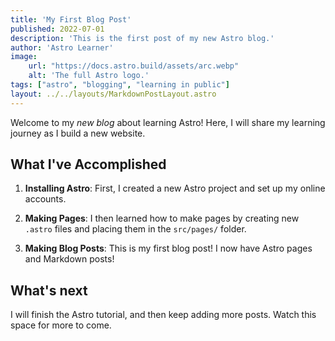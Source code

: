 ```yaml
---
title: 'My First Blog Post'
published: 2022-07-01
description: 'This is the first post of my new Astro blog.'
author: 'Astro Learner'
image:
    url: "https://docs.astro.build/assets/arc.webp"
    alt: 'The full Astro logo.'
tags: ["astro", "blogging", "learning in public"]
layout: ../../layouts/MarkdownPostLayout.astro
---
```


Welcome to my _new blog_ about learning Astro! Here, I will share my learning journey as I build a new website.

## What I've Accomplished

1. **Installing Astro**: First, I created a new Astro project and set up my online accounts.

2. **Making Pages**: I then learned how to make pages by creating new `.astro` files and placing them in the `src/pages/` folder.

3. **Making Blog Posts**: This is my first blog post! I now have Astro pages and Markdown posts!

## What's next

I will finish the Astro tutorial, and then keep adding more posts. Watch this space for more to come.

